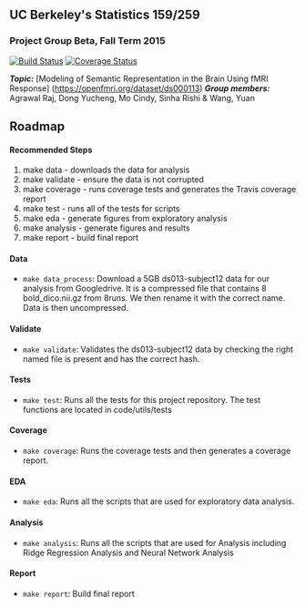 ## UC Berkeley's Statistics 159/259
### Project Group Beta, Fall Term 2015 

[![Build Status](https://travis-ci.org/berkeley-stat159/project-beta.svg?branch=master)](https://travis-ci.org/berkeley-stat159/project-beta) 
[![Coverage Status](https://coveralls.io/repos/berkeley-stat159/project-beta/badge.svg?branch=master&service=github)](https://coveralls.io/github/berkeley-stat159/project-beta?branch=master)

_**Topic:**_ [Modeling of Semantic Representation in the Brain Using fMRI Response] (https://openfmri.org/dataset/ds000113)
_**Group members:**_ Agrawal Raj, Dong Yucheng, Mo Cindy, Sinha Rishi & Wang, Yuan


## Roadmap

#### Recommended Steps
1. make data -  downloads the data for analysis
2. make validate - ensure the data is not corrupted
3. make coverage - runs coverage tests and generates the Travis coverage report
4. make test - runs all of the tests for scripts 
5. make eda - generate figures from exploratory analysis
6. make analysis - generate figures and results
7. make report - build final report

#### Data
- `make data_process`: Download a 5GB ds013-subject12 data for our analysis from Googledrive. It is a compressed file that contains 8 bold_dico.nii.gz from 8runs. We then rename it with the correct name. Data is then uncompressed.

#### Validate
- `make validate`: Validates the ds013-subject12 data by checking the right named file is present and has the correct hash. 

#### Tests 
- `make test`: Runs all the tests for this project repository. The test functions are located in code/utils/tests

#### Coverage 
- `make coverage`: Runs the coverage tests and then generates a coverage report.

#### EDA
- `make eda`: Runs all the scripts that are used for exploratory data analysis.

#### Analysis
- `make analysis`: Runs all the scripts that are used for Analysis including Ridge Regression Analysis and Neural Network Analysis

#### Report
- `make report`: Build final report